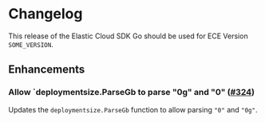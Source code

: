 # Changelog

This release of the Elastic Cloud SDK Go should be used for ECE Version `SOME_VERSION`.

## Enhancements

### Allow `deploymentsize.ParseGb to parse "0g" and "0" ([#324](https:/something/else/issues/324))

Updates the `deploymentsize.ParseGb` function to allow parsing `"0"` and `"0g"`.

